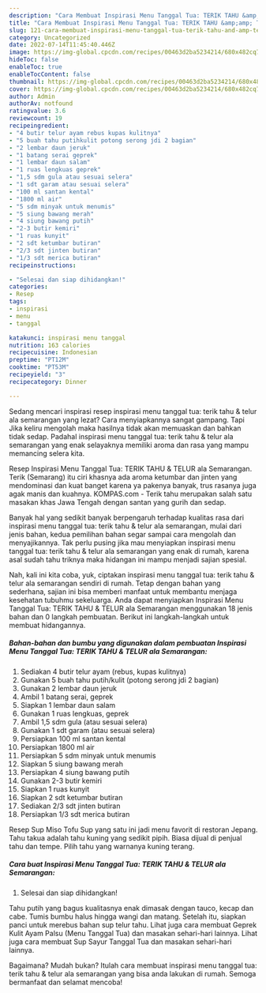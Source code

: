 ```yaml
---
description: "Cara Membuat Inspirasi Menu Tanggal Tua: TERIK TAHU &amp;amp; TELUR ala Semarangan yang Enak Banget"
title: "Cara Membuat Inspirasi Menu Tanggal Tua: TERIK TAHU &amp;amp; TELUR ala Semarangan yang Enak Banget"
slug: 121-cara-membuat-inspirasi-menu-tanggal-tua-terik-tahu-and-amp-telur-ala-semarangan-yang-enak-banget
category: Uncategorized
date: 2022-07-14T11:45:40.446Z
image: https://img-global.cpcdn.com/recipes/00463d2ba5234214/680x482cq70/inspirasi-menu-tanggal-tua-terik-tahu-telur-ala-semarangan-foto-resep-utama.jpg
hideToc: false
enableToc: true
enableTocContent: false
thumbnail: https://img-global.cpcdn.com/recipes/00463d2ba5234214/680x482cq70/inspirasi-menu-tanggal-tua-terik-tahu-telur-ala-semarangan-foto-resep-utama.jpg
cover: https://img-global.cpcdn.com/recipes/00463d2ba5234214/680x482cq70/inspirasi-menu-tanggal-tua-terik-tahu-telur-ala-semarangan-foto-resep-utama.jpg
author: Admin
authorAv: notfound
ratingvalue: 3.6
reviewcount: 19
recipeingredient:
- "4 butir telur ayam rebus kupas kulitnya"
- "5 buah tahu putihkulit potong serong jdi 2 bagian"
- "2 lembar daun jeruk"
- "1 batang serai geprek"
- "1 lembar daun salam"
- "1 ruas lengkuas geprek"
- "1,5 sdm gula atau sesuai selera"
- "1 sdt garam atau sesuai selera"
- "100 ml santan kental"
- "1800 ml air"
- "5 sdm minyak untuk menumis"
- "5 siung bawang merah"
- "4 siung bawang putih"
- "2-3 butir kemiri"
- "1 ruas kunyit"
- "2 sdt ketumbar butiran"
- "2/3 sdt jinten butiran"
- "1/3 sdt merica butiran"
recipeinstructions:

- "Selesai dan siap dihidangkan!"
categories:
- Resep
tags:
- inspirasi
- menu
- tanggal

katakunci: inspirasi menu tanggal 
nutrition: 163 calories
recipecuisine: Indonesian
preptime: "PT12M"
cooktime: "PT53M"
recipeyield: "3"
recipecategory: Dinner

---
```



Sedang mencari inspirasi resep inspirasi menu tanggal tua: terik tahu &amp; telur ala semarangan yang lezat? Cara menyiapkannya sangat gampang. Tapi Jika keliru mengolah maka hasilnya tidak akan memuaskan dan bahkan tidak sedap. Padahal inspirasi menu tanggal tua: terik tahu &amp; telur ala semarangan yang enak selayaknya memiliki aroma dan rasa yang mampu memancing selera kita.


Resep Inspirasi Menu Tanggal Tua: TERIK TAHU &amp; TELUR ala Semarangan. Terik (Semarang) itu ciri khasnya ada aroma ketumbar dan jinten yang mendominasi dan kuat banget karena ya pakenya banyak, trus rasanya juga agak manis dan kuahnya. KOMPAS.com - Terik tahu merupakan salah satu masakan khas Jawa Tengah dengan santan yang gurih dan sedap.

Banyak hal yang sedikit banyak berpengaruh terhadap kualitas rasa dari inspirasi menu tanggal tua: terik tahu &amp; telur ala semarangan, mulai dari jenis bahan, kedua pemilihan bahan segar sampai cara mengolah dan menyajikannya. Tak perlu pusing jika mau menyiapkan inspirasi menu tanggal tua: terik tahu &amp; telur ala semarangan yang enak di rumah, karena asal sudah tahu triknya maka hidangan ini mampu menjadi sajian spesial.


Nah, kali ini kita coba, yuk, ciptakan inspirasi menu tanggal tua: terik tahu &amp; telur ala semarangan sendiri di rumah. Tetap dengan bahan yang sederhana, sajian ini bisa memberi manfaat untuk membantu menjaga kesehatan tubuhmu sekeluarga. Anda dapat menyiapkan Inspirasi Menu Tanggal Tua: TERIK TAHU &amp; TELUR ala Semarangan menggunakan 18 jenis bahan dan 0 langkah pembuatan. Berikut ini langkah-langkah untuk membuat hidangannya.

<!--inarticleads1-->

##### Bahan-bahan dan bumbu yang digunakan dalam pembuatan Inspirasi Menu Tanggal Tua: TERIK TAHU &amp; TELUR ala Semarangan:

1. Sediakan 4 butir telur ayam (rebus, kupas kulitnya)
1. Gunakan 5 buah tahu putih/kulit (potong serong jdi 2 bagian)
1. Gunakan 2 lembar daun jeruk
1. Ambil 1 batang serai, geprek
1. Siapkan 1 lembar daun salam
1. Gunakan 1 ruas lengkuas, geprek
1. Ambil 1,5 sdm gula (atau sesuai selera)
1. Gunakan 1 sdt garam (atau sesuai selera)
1. Persiapkan 100 ml santan kental
1. Persiapkan 1800 ml air
1. Persiapkan 5 sdm minyak untuk menumis
1. Siapkan 5 siung bawang merah
1. Persiapkan 4 siung bawang putih
1. Gunakan 2-3 butir kemiri
1. Siapkan 1 ruas kunyit
1. Siapkan 2 sdt ketumbar butiran
1. Sediakan 2/3 sdt jinten butiran
1. Persiapkan 1/3 sdt merica butiran


Resep Sup Miso Tofu Sup yang satu ini jadi menu favorit di restoran Jepang. Tahu takua adalah tahu kuning yang sedikit pipih. Biasa dijual di penjual tahu dan tempe. Pilih tahu yang warnanya kuning terang. 

<!--inarticleads2-->

##### Cara buat Inspirasi Menu Tanggal Tua: TERIK TAHU &amp; TELUR ala Semarangan:


1. Selesai dan siap dihidangkan!

Tahu putih yang bagus kualitasnya enak dimasak dengan tauco, kecap dan cabe. Tumis bumbu halus hingga wangi dan matang. Setelah itu, siapkan panci untuk merebus bahan sup telur tahu. Lihat juga cara membuat Geprek Kulit Ayam Palsu (Menu Tanggal Tua) dan masakan sehari-hari lainnya. Lihat juga cara membuat Sup Sayur Tanggal Tua dan masakan sehari-hari lainnya. 

Bagaimana? Mudah bukan? Itulah cara membuat inspirasi menu tanggal tua: terik tahu &amp; telur ala semarangan yang bisa anda lakukan di rumah. Semoga bermanfaat dan selamat mencoba!

